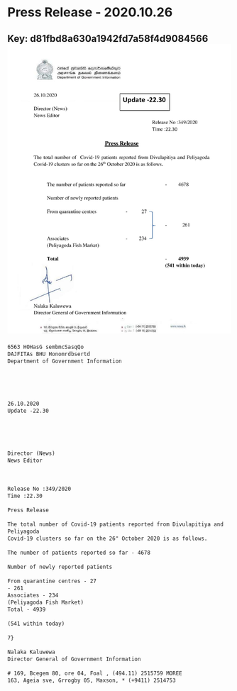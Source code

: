# Press Release - 2020.10.26 
Key: d81fbd8a630a1942fd7a58f4d9084566 
![img](img/d81fbd8a630a1942fd7a58f4d9084566.jpg)
---
```
6563 HOHasG sembmcSasqQo
DAJFITAs BHU Honomrdbsertd
Department of Government Information

 

 

26.10.2020
Update -22.30

 

 

Director (News)
News Editor

 

Release No :349/2020
Time :22.30

Press Release

The total number of Covid-19 patients reported from Divulapitiya and Peliyagoda
Covid-19 clusters so far on the 26" October 2020 is as follows.

The number of patients reported so far - 4678

Number of newly reported patients

From quarantine centres - 27
- 261
Associates - 234
(Peliyagoda Fish Market)
Total - 4939

(541 within today)

7}

Nalaka Kaluwewa
Director General of Government Information

# 169, Bcegem 80, ore 04, Foal , (494.11) 2515759 MOREE
163, Ageia sve, Grrogby 05, Maxson, * (+9411) 2514753

```
